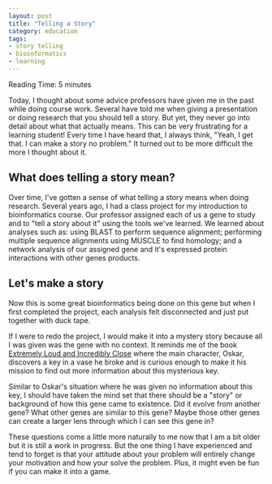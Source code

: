 ```yaml
---
layout: post
title: "Telling a Story"
category: education
tags:
- story telling
- bioinformatics
- learning
---
```


<span class="octicon octicon-clock"></span> Reading Time: 5 minutes

Today, I thought about some advice professors have given me in the past while
doing course work. Several have told me when giving a presentation or doing
research that you should tell a story. But yet, they never go into detail about
what that actually means. This can be very frustrating for a learning student!
Every time I have heard that, I always think, "Yeah, I get that. I can make a
story no problem." It turned out to be more difficult the more I thought about
it. 

## What does telling a story mean?

Over time, I've gotten a sense of what telling a story means when doing
research. Several years ago, I had a class project for my introduction to
bioinformatics course. Our professor assigned each of us a gene to study and to
"tell a story about it" using the tools we've learned. We learned about analyses
such as: using BLAST to perform sequence alignment; performing multiple sequence
alignments using MUSCLE to find homology; and a network analysis of our assigned
gene and it's expressed protein interactions with other genes products.

<!--break-->

## Let's make a story

Now this is some great bioinformatics being done on this gene but when I first
completed the project, each analysis felt disconnected and just put together with
duck tape. 

If I were to redo the project, I would make it into a mystery story because all
I was given was the gene with no context. It reminds me of the book [Extremely
Loud and Incredibly Close][book] where the main character, Oskar, discovers a
key in a vase he broke and is curious enough to make it his mission to find out
more information about this mysterious key. 

Similar to Oskar's situation where he was given no information about this key,
I should have taken the mind set that there should be a "story" or background of
how this gene came to existence. Did it evolve from another gene? What other
genes are similar to this gene? Maybe those other genes can create a larger lens
through which I can see this gene in? 

These questions come a little more naturally to me now that I am a bit older but
it is still a work in progress. But the one thing I have experienced and tend to
forget is that your attitude about your problem will entirely change your
motivation and how your solve the problem. Plus, it might even be fun if you can
make it into a game.

[book]: https://en.wikipedia.org/wiki/Extremely_Loud_and_Incredibly_Close
